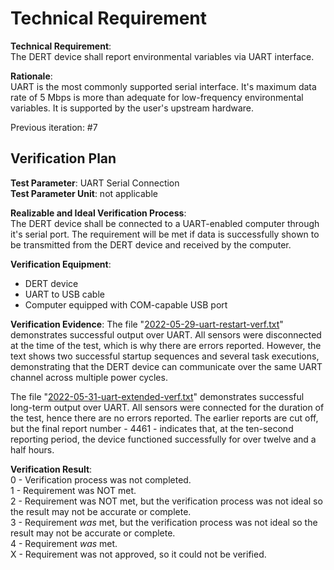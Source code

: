 # Technical Requirement

**Technical Requirement**:  
The DERT device shall report environmental variables via UART interface.

**Rationale**:  
UART is the most commonly supported serial interface. It's maximum data rate of 5 Mbps is more than adequate for low-frequency environmental variables. It is supported by the user's upstream hardware.

Previous iteration: #7

## Verification Plan

**Test Parameter**: UART Serial Connection  
**Test Parameter Unit**: not applicable

**Realizable and Ideal Verification Process**:  
The DERT device shall be connected to a UART-enabled computer through it's serial port. The requirement will be met if data is successfully shown to be transmitted from the DERT device and received by the computer.

**Verification Equipment**:  
- DERT device
- UART to USB cable
- Computer equipped with COM-capable USB port

**Verification Evidence**:
The file "[2022-05-29-uart-restart-verf.txt](2022-05-29-uart-restart-verf.txt)" demonstrates successful output over UART. All sensors were disconnected at the time of the test, which is why there are errors reported. However, the text shows two successful startup sequences and several task executions, demonstrating that the DERT device can communicate over the same UART channel across multiple power cycles.

The file "[2022-05-31-uart-extended-verf.txt](2022-05-31-uart-extended-verf.txt)" demonstrates successful long-term output over UART. All sensors were connected for the duration of the test, hence there are no errors reported. The earlier reports are cut off, but the final report number - 4461 - indicates that, at the ten-second reporting period, the device functioned successfully for over twelve and a half hours.

**Verification Result**:  
0 - Verification process was not completed.  
1 - Requirement was NOT met.  
2 - Requirement was NOT met, but the verification process was not ideal so the result may not be accurate or complete.  
3 - Requirement *was* met, but the verification process was not ideal so the result may not be accurate or complete.  
4 - Requirement *was* met.  
X - Requirement was not approved, so it could not be verified.